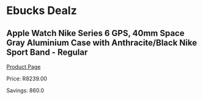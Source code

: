 
# Ebucks Dealz
## Apple Watch Nike Series 6 GPS, 40mm Space Gray Aluminium Case with Anthracite/Black Nike Sport Band - Regular
[Product Page](https://www.ebucks.com/web/shop/productSelected.do?prodId=1053286699&catId=247215498)

Price: R8239.00

Savings: 860.0


	
